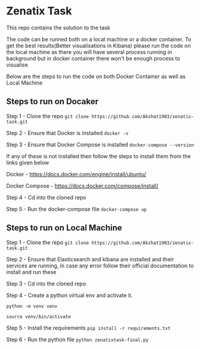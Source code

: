 # Zenatix Task
This repo contains the solution to the task

The code can be runned both on a local machine or a docker container.
To get the best results(Better visualisations in Kibana) please run the code on the local machine as there you will have several process running in background but in docker container there won't be enough process to visualise.

Below are the steps to run the code on both Docker Container as well as Local Machine

## Steps to run on Docaker
Step 1 - Clone the repo
```git clone https://github.com/Akshat1903/zenatix-task.git```

Step 2 - Ensure that Docker is installed
```docker -v```

Step 3 - Ensure that Docker Compose is installed 
```docker-compose --version```

If any of these is not installed then follow the steps to install them from the links given below

Docker - https://docs.docker.com/engine/install/ubuntu/

Docker Compose - https://docs.docker.com/compose/install/

Step 4 - Cd into the cloned repo

Step 5 -  Run the docker-compose file
```docker-compose up```


## Steps to run on Local Machine
Step 1 - Clone the repo
```git clone https://github.com/Akshat1903/zenatix-task.git```

Step 2 - Ensure that Elasticsearch and kibana are installed and their services are running, in case any error follow their official documentation to install and run these

Step 3 - Cd into the cloned repo

Step 4 - Create a python virtual env and activate it.

```python -m venv venv```

```source venv/bin/activate```

Step 5 - Install the requirements
```pip install -r requirements.txt```

Step 6 - Run the python file
```python zenatixtask-final.py```
